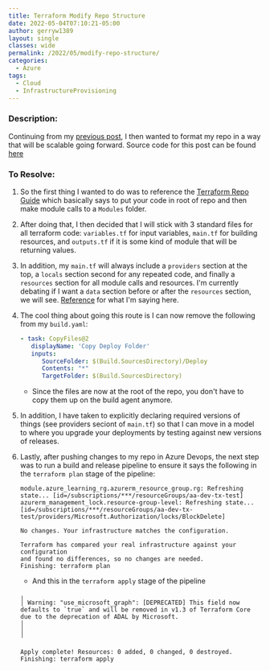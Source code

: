 ```yaml
---
title: Terraform Modify Repo Structure
date: 2022-05-04T07:10:21-05:00
author: gerryw1389
layout: single
classes: wide
permalink: /2022/05/modify-repo-structure/
categories:
  - Azure
tags:
  - Cloud
  - InfrastructureProvisioning
---
```

<!--more-->

### Description:

Continuing from my [previous post](https://automationadmin.com/2022/05/setup-azdo-terraform/), I then wanted to format my repo in a way that will be scalable going forward. Source code for this post can be found [here](https://github.com/gerryw1389/terraform-examples/tree/main/resource-group-with-lock-with-template)

### To Resolve:

1. So the first thing I wanted to do was to reference the [Terraform Repo Guide](https://www.terraform.io/language/modules/develop/structure) which basically says to put your code in root of repo and then make module calls to a `Modules` folder.

1. After doing that, I then decided that I will stick with 3 standard files for all terraform code: `variables.tf` for input variables, `main.tf` for building resources, and `outputs.tf` if it is some kind of module that will be returning values.

1. In addition, my `main.tf` will always include a `providers` section at the top, a `locals` section second for any repeated code, and finally a `resources` section for all module calls and resources. I'm currently debating if I want a `data` section before or after the `resources` section, we will see. [Reference](https://github.com/gerryw1389/terraform-examples/blob/main/resource-group-with-lock-with-template/main.tf) for what I'm saying here.

1. The cool thing about going this route is I can now remove the following from my `build.yaml`:

   ```yaml
   - task: CopyFiles@2
      displayName: 'Copy Deploy Folder'
      inputs:
         SourceFolder: $(Build.SourcesDirectory)/Deploy
         Contents: "*"
         TargetFolder: $(Build.SourcesDirectory)
   ```

   - Since the files are now at the root of the repo, you don't have to copy them up on the build agent anymore.

1. In addition, I have taken to explicitly declaring required versions of things (see providers seciont of `main.tf`) so that I can move in a model to where you upgrade your deployments by testing against new versions of releases.

1. Lastly, after pushing changes to my repo in Azure Devops, the next step was to run a build and release pipeline to ensure it says the following in the `terraform plan` stage of the pipeline:

   ```
   module.azure_learning_rg.azurerm_resource_group.rg: Refreshing state... [id=/subscriptions/***/resourceGroups/aa-dev-tx-test]
   azurerm_management_lock.resource-group-level: Refreshing state... [id=/subscriptions/***/resourceGroups/aa-dev-tx-test/providers/Microsoft.Authorization/locks/BlockDelete]

   No changes. Your infrastructure matches the configuration.

   Terraform has compared your real infrastructure against your configuration
   and found no differences, so no changes are needed.
   Finishing: terraform plan
   ```

   - And this in the `terraform apply` stage of the pipeline

   ```
   ╷
   │ Warning: "use_microsoft_graph": [DEPRECATED] This field now defaults to `true` and will be removed in v1.3 of Terraform Core due to the deprecation of ADAL by Microsoft.
   │ 
   │ 
   ╵

   Apply complete! Resources: 0 added, 0 changed, 0 destroyed.
   Finishing: terraform apply
   ```

